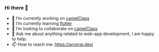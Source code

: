### Hi there 👋



- 🔭  I’m currently working on <a href="https://camelclass.app/" target="_blank">camelClass</a>
- 🌱  I’m currently learning <a href="https://flutter.dev/" target="_blank">flutter</a>
- 👯  I’m looking to collaborate on <a href="https://github.com/camelClass/" target="_blank">camelClass</a>
- 💬  Ask me about anything related to web-app development, I am happy to help.
- 📫  How to reach me: <a href="https://arunraj.dev/" target="_blank">https://arunraj.dev/</a>
